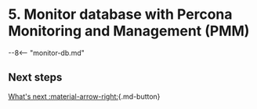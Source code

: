# 5. Monitor database with Percona Monitoring and Management (PMM)

--8<-- "monitor-db.md"

## Next steps

[What's next :material-arrow-right:](what-next.md){.md-button}
